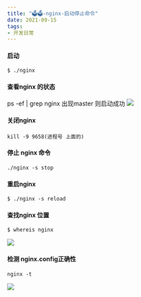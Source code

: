 ```yaml
---
title: "🗳🗳-nginx-启动停止命令"
date: 2021-09-15
tags: 
- 开发日常
---
```

#### 启动
```
$ ./nginx
```

#### 查看nginx 的状态 
ps -ef | grep nginx  出现master 则启动成功
![](https://upload-images.jianshu.io/upload_images/15312191-8458f03006e93406.png?imageMogr2/auto-orient/strip%7CimageView2/2/w/1240)

#### 关闭nginx

```
kill -9 9658(进程号 上面的) 
```

#### 停止 nginx 命令
```
./nginx -s stop
```
#### 重启nginx

 ```
$ ./nginx -s reload
```
#### 查找nginx 位置
```
$ whereis nginx
```
![](https://upload-images.jianshu.io/upload_images/15312191-7226fcbc8ff137c6.png?imageMogr2/auto-orient/strip%7CimageView2/2/w/1240)

#### 检测 nginx.config正确性

```
nginx -t
```
![](https://upload-images.jianshu.io/upload_images/15312191-8ed56dd863c03961.png?imageMogr2/auto-orient/strip%7CimageView2/2/w/1240)
